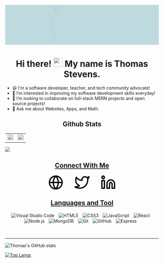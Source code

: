 ![alt text](https://github.com/ThomasAlanStevens/ThomasAlanStevens/blob/main/Github%20Cover.gif?raw=true)


<h1 align='center'>Hi there! <img src="https://github.com/sudnyeshtalekar/sudnyeshtalekar/blob/master/Assets/Hi.gif" width="30px" height="30px"> My name is Thomas Stevens.</h1>

- 😃 I'm a software developer, teacher, and tech community advocate!
- 👀 I’m interested in improving my software development skills everyday!
- 💞️ I’m looking to collaborate on full-stack MERN projects and open source projects!
- 💬 Ask me about Websites, Apps, and Math.

<h2 align="center">Github Stats</h2>


<table>
<tr>
<td width="50%">
<img width="100%" height="100%" src="http://github-readme-streak-stats.herokuapp.com?user=ThomasAlanStevens&hide_border=true&background=BFDADF&stroke=28314A&fire=8E1010&dates=28314A&sideLabels=28314A&currStreakLabel=28314A&sideNums=28314A&currStreakNum=28314A&ring=28314A">
</td>
<td width="50%">
<img width="100%" height="100%" src="https://github-readme-stats.vercel.app/api?username=ThomasAlanStevens&hide_border=true&bg_color=BFDADF&hide=stars&text_color=28314A&icon_color=28314A&title_color=28314A">
</table>

<img src="https://activity-graph.herokuapp.com/graph?username=thomasalanstevens&bg_color=FFFFFF00&color=0aa9ff&line=1288ff&point=26acff&hide_border=true&title_color=28314A">

<h2 align="center"><u>Connect With Me</u></h3>

<section align="center">
<a href="https://stevenssoftwareservices.com"><img align="center" alt="Website" width="10%" src="./img/globe-light.svg"/></a>
&nbsp;&nbsp;&nbsp;&nbsp;&nbsp;&nbsp;&nbsp;
<a href="https://twitter.com/ThomasAlanStev"><img align="center" alt="Twitter" width="10%" src="./img/twitter-light.svg"/></a>
&nbsp;&nbsp;&nbsp;&nbsp;&nbsp;&nbsp;&nbsp;
<a href="https://www.linkedin.com/in/thomas-alan-stevens"><img align="center" alt="Linkedin" width="10%" src="./img/linkedin-light.svg"/></a>
</section>

<h2 align='center'><u>Languages and Tool</u></h3>

<section align="center">
<img align="center" alt="Visual Studio Code" width="8%" src="https://cdn.jsdelivr.net/gh/devicons/devicon/icons/vscode/vscode-original.svg" style="padding-right:10px;" />
<img align="center" alt="HTML5" width="8%" src="https://cdn.jsdelivr.net/gh/devicons/devicon/icons/html5/html5-original.svg" style="padding-right:10px;" />
<img align="center" alt="CSS3" width="8%" src="https://cdn.jsdelivr.net/gh/devicons/devicon/icons/css3/css3-original.svg" style="padding-right:10px;" />
<!-- [<img align="left" alt="Sass" width="26px" src="https://cdn.jsdelivr.net/gh/devicons/devicon/icons/sass/sass-original.svg" style="padding-right:10px;" />] -->
<img align="center" alt="JavaScript" width="8%" src="https://cdn.jsdelivr.net/gh/devicons/devicon/icons/javascript/javascript-original.svg" style="padding-right:10px;" />
<img align="center" alt="React" width="8%" src="https://cdn.jsdelivr.net/gh/devicons/devicon/icons/react/react-original.svg" style="padding-right:10px;" />
<!-- [<img align="left" alt="Gatsby" width="26px" src="https://cdn.jsdelivr.net/gh/devicons/devicon/icons/gatsby/gatsby-original.svg" style="padding-right:10px;" />]
[<img align="left" alt="GraphQL" width="26px" src="https://cdn.jsdelivr.net/gh/devicons/devicon/icons/graphql/graphql-plain.svg" style="padding-right:10px;" />] -->
<img align="center" alt="Node.js" width="8%" src="https://cdn.jsdelivr.net/gh/devicons/devicon/icons/nodejs/nodejs-original.svg" style="padding-right:10px;" />
<img align="center" alt="MongoDB" width="8%" src="https://cdn.jsdelivr.net/gh/devicons/devicon/icons/mongodb/mongodb-original.svg" style="padding-right:10px;" />
<!-- [<img align="left" alt="MySQL" width="26px" src="https://cdn.jsdelivr.net/gh/devicons/devicon/icons/mysql/mysql-original.svg" style="padding-right:10px;" />] -->
<img align="center" alt="Git" width="8%" src="https://cdn.jsdelivr.net/gh/devicons/devicon/icons/git/git-original.svg" style="padding-right:10px;" />
<img align="center" alt="GitHub" width="8%" src="https://user-images.githubusercontent.com/3369400/139448065-39a229ba-4b06-434b-bc67-616e2ed80c8f.png" style="padding-right:10px;" />
<img align="center" alt="Express" width="18%" src="https://user-images.githubusercontent.com/97814431/170081210-73593c53-48ce-4ad1-bd96-d370c124cc2c.png" style="padding-right:10px;"/>
</section>


<br />
<br />

---

![Thomas's GitHub stats](https://github-readme-stats.vercel.app/api?username=ThomasAlanStevens&show_icons=true&theme=rose_pine&hide=stars)

[![Top Langs](https://github-readme-stats.vercel.app/api/top-langs/?username=ThomasAlanStevens&layout=compact)](https://github.com/ThomasAlanStevens/github-readme-stats)
